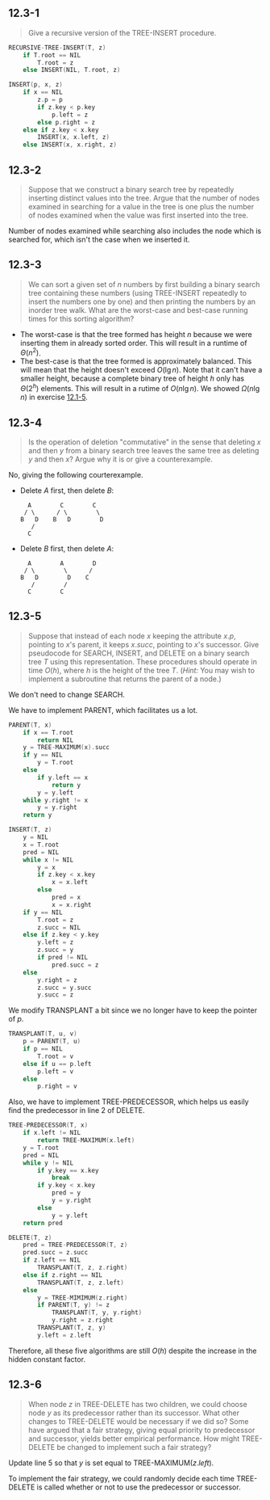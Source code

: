 ## 12.3-1

> Give a recursive version of the $\text{TREE-INSERT}$ procedure.

```cpp
RECURSIVE-TREE-INSERT(T, z)
    if T.root == NIL
        T.root = z
    else INSERT(NIL, T.root, z)
```

```cpp
INSERT(p, x, z)
    if x == NIL
        z.p = p
        if z.key < p.key
            p.left = z
        else p.right = z
    else if z.key < x.key
        INSERT(x, x.left, z)
    else INSERT(x, x.right, z)
```

## 12.3-2

> Suppose that we construct a binary search tree by repeatedly inserting distinct values into the tree. Argue that the number of nodes examined in searching for a value in the tree is one plus the number of nodes examined when the value was first inserted into the tree.

Number of nodes examined while searching also includes the node which is searched for, which isn't the case when we inserted it.

## 12.3-3

> We can sort a given set of $n$ numbers by first building a binary search tree containing these numbers (using $\text{TREE-INSERT}$ repeatedly to insert the numbers one by one) and then printing the numbers by an inorder tree walk. What are the worst-case and best-case running times for this sorting algorithm?

- The worst-case is that the tree formed has height $n$ because we were inserting them in already sorted order. This will result in a runtime of $\Theta(n^2)$.
- The best-case is that the tree formed is approximately balanced. This will mean that the height doesn't exceed $O(\lg n)$. Note that it can't have a smaller height, because a complete binary tree of height $h$ only has $\Theta(2^h)$ elements. This will result in a rutime of $O(n\lg n)$. We showed $\Omega(n\lg n)$ in exercise [12.1-5](../12.1/#121-5).

## 12.3-4

> Is the operation of deletion "commutative" in the sense that deleting $x$ and then $y$ from a binary search tree leaves the same tree as deleting $y$ and then $x$? Argue why it is or give a counterexample.

No, giving the following courterexample.

- Delete $A$ first, then delete $B$:

    ```
      A        C        C
     / \      / \        \
    B   D    B   D        D
       /
      C
    ```

- Delete $B$ first, then delete $A$:

    ```
      A        A        D
     / \        \      /
    B   D        D    C
       /        /
      C        C
    ```

## 12.3-5

> Suppose that instead of each node $x$ keeping the attribute $x.p$, pointing to $x$'s parent, it keeps $x.succ$, pointing to $x$'s successor. Give pseudocode for $\text{SEARCH}$, $\text{INSERT}$, and $\text{DELETE}$ on a binary search tree $T$ using this representation. These procedures should operate in time $O(h)$, where $h$ is the height of the tree $T$. ($\textit{Hint:}$ You may wish to implement a subroutine that returns the parent of a node.)

We don't need to change $\text{SEARCH}$.

We have to implement $\text{PARENT}$, which facilitates us a lot.

```cpp
PARENT(T, x)
    if x == T.root
        return NIL
    y = TREE-MAXIMUM(x).succ
    if y == NIL
        y = T.root
    else
        if y.left == x
            return y
        y = y.left
    while y.right != x
        y = y.right
    return y
```

```cpp
INSERT(T, z)
    y = NIL
    x = T.root
    pred = NIL
    while x != NIL
        y = x
        if z.key < x.key
            x = x.left
        else
            pred = x
            x = x.right
    if y == NIL
        T.root = z
        z.succ = NIL
    else if z.key < y.key
        y.left = z
        z.succ = y
        if pred != NIL
            pred.succ = z
    else
        y.right = z
        z.succ = y.succ
        y.succ = z
```

We modify $\text{TRANSPLANT}$ a bit since we no longer have to keep the pointer of $p$.

```cpp
TRANSPLANT(T, u, v)
    p = PARENT(T, u)
    if p == NIL
        T.root = v
    else if u == p.left
        p.left = v
    else
        p.right = v
```

Also, we have to implement $\text{TREE-PREDECESSOR}$, which helps us easily find the predecessor in line 2 of $\text{DELETE}$.

```cpp
TREE-PREDECESSOR(T, x)
    if x.left != NIL
        return TREE-MAXIMUM(x.left)
    y = T.root
    pred = NIL
    while y != NIL
        if y.key == x.key
            break
        if y.key < x.key
            pred = y
            y = y.right
        else
            y = y.left
    return pred
```

```cpp
DELETE(T, z)
    pred = TREE-PREDECESSOR(T, z)
    pred.succ = z.succ
    if z.left == NIL
        TRANSPLANT(T, z, z.right)
    else if z.right == NIL
        TRANSPLANT(T, z, z.left)
    else
        y = TREE-MIMIMUM(z.right)
        if PARENT(T, y) != z
            TRANSPLANT(T, y, y.right)
            y.right = z.right
        TRANSPLANT(T, z, y)
        y.left = z.left
```

Therefore, all these five algorithms are still $O(h)$ despite the increase in the hidden constant factor.

## 12.3-6

> When node $z$ in $\text{TREE-DELETE}$ has two children, we could choose node $y$ as its predecessor rather than its successor. What other changes to $\text{TREE-DELETE}$ would be necessary if we did so? Some have argued that a fair strategy, giving equal priority to predecessor and successor, yields better empirical performance. How might $\text{TREE-DELETE}$ be changed to implement such a fair strategy?

Update line 5 so that $y$ is set equal to $\text{TREE-MAXIMUM}(z.left)$.

To implement the fair strategy, we could randomly decide each time $\text{TREE-DELETE}$ is called whether or not to use the predecessor or successor.
